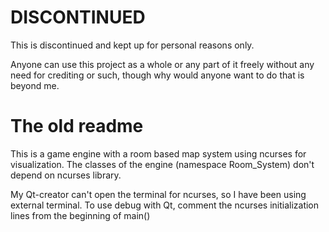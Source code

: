 # DISCONTINUED
This is discontinued and kept up for personal reasons only.

Anyone can use this project as a whole or any part of it freely without any need for crediting or such, though why would anyone want to do that is beyond me.

# The old readme

This is a game engine with a room based map system using ncurses for visualization.
The classes of the engine (namespace Room_System) don't depend on ncurses library.

My Qt-creator can't open the terminal for ncurses, so I have been using external terminal. To use debug with Qt, comment the ncurses initialization lines from the beginning of main()

